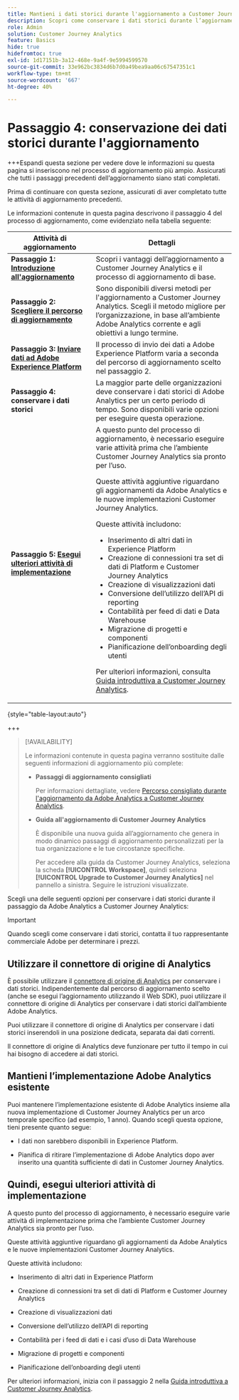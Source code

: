 ```yaml
---
title: Mantieni i dati storici durante l'aggiornamento a Customer Journey Analytics
description: Scopri come conservare i dati storici durante l’aggiornamento a Customer Journey Analytics
role: Admin
solution: Customer Journey Analytics
feature: Basics
hide: true
hidefromtoc: true
exl-id: 1d17151b-3a12-468e-9a4f-9e5994599570
source-git-commit: 33e962bc3834d6b7d0a49bea9aa06c67547351c1
workflow-type: tm+mt
source-wordcount: '667'
ht-degree: 40%

---
```


# Passaggio 4: conservazione dei dati storici durante l&#39;aggiornamento

+++Espandi questa sezione per vedere dove le informazioni su questa pagina si inseriscono nel processo di aggiornamento più ampio. Assicurati che tutti i passaggi precedenti dell’aggiornamento siano stati completati.

Prima di continuare con questa sezione, assicurati di aver completato tutte le attività di aggiornamento precedenti.

Le informazioni contenute in questa pagina descrivono il passaggio 4 del processo di aggiornamento, come evidenziato nella tabella seguente:

| Attività di aggiornamento | Dettagli |
|---------|----------|
| **Passaggio 1: [Introduzione all&#39;aggiornamento](/help/getting-started/cja-upgrade/cja-upgrade-getstarted.md)** | Scopri i vantaggi dell’aggiornamento a Customer Journey Analytics e il processo di aggiornamento di base. |
| **Passaggio 2: [Scegliere il percorso di aggiornamento](/help/getting-started/cja-upgrade/cja-upgrade-path.md)** | Sono disponibili diversi metodi per l&#39;aggiornamento a Customer Journey Analytics. Scegli il metodo migliore per l’organizzazione, in base all’ambiente Adobe Analytics corrente e agli obiettivi a lungo termine. |
| **Passaggio 3: [Inviare dati ad Adobe Experience Platform](/help/getting-started/cja-upgrade/cja-upgrade-send-to-platform.md)** | Il processo di invio dei dati a Adobe Experience Platform varia a seconda del percorso di aggiornamento scelto nel passaggio 2. |
| <span class="preview">**Passaggio 4: conservare i dati storici**</span> | <span class="preview">La maggior parte delle organizzazioni deve conservare i dati storici di Adobe Analytics per un certo periodo di tempo. Sono disponibili varie opzioni per eseguire questa operazione.</span> |
| **Passaggio 5: [Esegui ulteriori attività di implementazione](/help/getting-started/cja-getting-started.md)** | A questo punto del processo di aggiornamento, è necessario eseguire varie attività prima che l’ambiente Customer Journey Analytics sia pronto per l’uso.<p>Queste attività aggiuntive riguardano gli aggiornamenti da Adobe Analytics e le nuove implementazioni Customer Journey Analytics.</p><p>Queste attività includono:</p><ul><li>Inserimento di altri dati in Experience Platform</li><li>Creazione di connessioni tra set di dati di Platform e Customer Journey Analytics</li><li>Creazione di visualizzazioni dati</li><li>Conversione dell’utilizzo dell’API di reporting</li><li>Contabilità per feed di dati e Data Warehouse</li><li>Migrazione di progetti e componenti</li><li>Pianificazione dell’onboarding degli utenti</li></ul> <p>Per ulteriori informazioni, consulta [Guida introduttiva a Customer Journey Analytics](/help/getting-started/cja-getting-started.md). |

{style="table-layout:auto"}

+++

>[!AVAILABILITY]
>
>Le informazioni contenute in questa pagina verranno sostituite dalle seguenti informazioni di aggiornamento più complete: <ul><li>**Passaggi di aggiornamento consigliati**<p>Per informazioni dettagliate, vedere [Percorso consigliato durante l&#39;aggiornamento da Adobe Analytics a Customer Journey Analytics](/help/getting-started/cja-upgrade/cja-upgrade-recommendations.md).</p></li><li>**Guida all&#39;aggiornamento di Customer Journey Analytics**<p>È disponibile una nuova guida all’aggiornamento che genera in modo dinamico passaggi di aggiornamento personalizzati per la tua organizzazione e le tue circostanze specifiche.</p><p>Per accedere alla guida da Customer Journey Analytics, seleziona la scheda **[!UICONTROL Workspace]**, quindi seleziona **[!UICONTROL Upgrade to Customer Journey Analytics]** nel pannello a sinistra. Seguire le istruzioni visualizzate.</p></li></ul>

Scegli una delle seguenti opzioni per conservare i dati storici durante il passaggio da Adobe Analytics a Customer Journey Analytics:

>[!IMPORTANT]
>
>Quando scegli come conservare i dati storici, contatta il tuo rappresentante commerciale Adobe per determinare i prezzi.

## Utilizzare il connettore di origine di Analytics

È possibile utilizzare il [connettore di origine di Analytics](/help/data-ingestion/analytics.md) per conservare i dati storici. Indipendentemente dal percorso di aggiornamento scelto (anche se esegui l’aggiornamento utilizzando il Web SDK), puoi utilizzare il connettore di origine di Analytics per conservare i dati storici dall’ambiente Adobe Analytics.

Puoi utilizzare il connettore di origine di Analytics per conservare i dati storici inserendoli in una posizione dedicata, separata dai dati correnti.

Il connettore di origine di Analytics deve funzionare per tutto il tempo in cui hai bisogno di accedere ai dati storici.

<!-- Another possibility in the future: Map historical data in a way that allows you to tie it to your new data.  Possible? Explain -->

## Mantieni l’implementazione Adobe Analytics esistente

Puoi mantenere l’implementazione esistente di Adobe Analytics insieme alla nuova implementazione di Customer Journey Analytics per un arco temporale specifico (ad esempio, 1 anno). Quando scegli questa opzione, tieni presente quanto segue:

* I dati non sarebbero disponibili in Experience Platform.

* Pianifica di ritirare l’implementazione di Adobe Analytics dopo aver inserito una quantità sufficiente di dati in Customer Journey Analytics.

## Quindi, esegui ulteriori attività di implementazione

A questo punto del processo di aggiornamento, è necessario eseguire varie attività di implementazione prima che l’ambiente Customer Journey Analytics sia pronto per l’uso.

Queste attività aggiuntive riguardano gli aggiornamenti da Adobe Analytics e le nuove implementazioni Customer Journey Analytics.

Queste attività includono:

* Inserimento di altri dati in Experience Platform

* Creazione di connessioni tra set di dati di Platform e Customer Journey Analytics

* Creazione di visualizzazioni dati

* Conversione dell’utilizzo dell’API di reporting

* Contabilità per i feed di dati e i casi d’uso di Data Warehouse

* Migrazione di progetti e componenti

* Pianificazione dell’onboarding degli utenti

Per ulteriori informazioni, inizia con il passaggio 2 nella [Guida introduttiva a Customer Journey Analytics](/help/getting-started/cja-getting-started.md).
